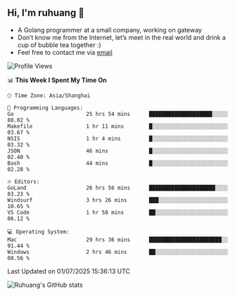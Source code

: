 ## Hi, I'm ruhuang 👋

- A Golang programmer at a small company, working on gateway
- Don’t know me from the Internet, let’s meet in the real world and drink a cup of bubble tea together :)
- Feel free to contact me via [email](mailto:ruhuang2001@gmail.com)
<!--START_SECTION:waka-->
![Profile Views](http://img.shields.io/badge/Profile%20Views-0-blue)

📊 **This Week I Spent My Time On** 

```text
🕑︎ Time Zone: Asia/Shanghai

💬 Programming Languages: 
Go                       25 hrs 54 mins      ████████████████████░░░░░   80.02 % 
Makefile                 1 hr 11 mins        █░░░░░░░░░░░░░░░░░░░░░░░░   03.67 % 
NSIS                     1 hr 4 mins         █░░░░░░░░░░░░░░░░░░░░░░░░   03.32 % 
JSON                     46 mins             █░░░░░░░░░░░░░░░░░░░░░░░░   02.40 % 
Bash                     44 mins             █░░░░░░░░░░░░░░░░░░░░░░░░   02.28 % 

🔥 Editors: 
GoLand                   26 hrs 56 mins      █████████████████████░░░░   83.23 % 
Windsurf                 3 hrs 26 mins       ███░░░░░░░░░░░░░░░░░░░░░░   10.65 % 
VS Code                  1 hr 58 mins        ██░░░░░░░░░░░░░░░░░░░░░░░   06.12 % 

💻 Operating System: 
Mac                      29 hrs 36 mins      ███████████████████████░░   91.44 % 
Windows                  2 hrs 46 mins       ██░░░░░░░░░░░░░░░░░░░░░░░   08.56 % 
```


 Last Updated on 01/07/2025 15:36:13 UTC
<!--END_SECTION:waka-->

![Ruhuang's GitHub stats](https://github-readme-stats.vercel.app/api?username=ruhuang2001&count_private=true&hide_title=true&show_icons=true&theme=vue)

